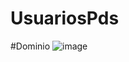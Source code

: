 # UsuariosPds

#Dominio
![image](https://user-images.githubusercontent.com/99815344/236594398-fd4ce1ba-44f0-4926-9a67-916f9326f402.png)

